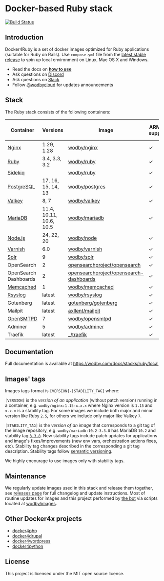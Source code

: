 # Docker-based Ruby stack

[![Build Status](https://github.com/wodby/docker4ruby/workflows/Run%20tests/badge.svg)](https://github.com/wodby/docker4ruby/actions)

## Introduction

Docker4Ruby is a set of docker images optimized for Ruby applications (suitable for Ruby on Rails). Use
`compose.yml` file from the [latest stable release](https://github.com/wodby/docker4ruby/releases) to spin up local environment on Linux, Mac OS X and Windows.

* Read the docs on [**how to use**](https://wodby.com/docs/stacks/ruby/local#usage)
* Ask questions on [Discord](http://discord.wodby.com/)
* Ask questions on [Slack](http://slack.wodby.com/)
* Follow [@wodbycloud](https://twitter.com/wodbycloud) for updates announcements

## Stack

The Ruby stack consists of the following containers:

| Container             | Versions                | Image                                     | ARM64 support | Enabled by default |
|-----------------------|-------------------------|-------------------------------------------|---------------|--------------------|
| [Nginx]               | 1.29, 1.28              | [wodby/nginx]                             | ✓             | ✓                  |
| [Ruby]                | 3.4, 3.3, 3.2           | [wodby/ruby]                              | ✓             | ✓                  |
| [Sidekiq]             |                         | [wodby/ruby]                              | ✓             |                    |
| [PostgreSQL]          | 17, 16, 15, 14, 13      | [wodby/postgres]                          | ✓             | ✓                  |
| [Valkey]              | 8, 7                    | [wodby/valkey]                            | ✓             | ✓                  |
| [MariaDB]             | 11.4, 10.11, 10.6, 10.5 | [wodby/mariadb]                           | ✓             |                    |
| [Node.js]             | 24, 22, 20              | [wodby/node]                              | ✓             |                    |
| [Varnish]             | 6.0                     | [wodby/varnish]                           | ✓             |                    |
| [Solr]                | 9                       | [wodby/solr]                              | ✓             |                    |
| OpenSearch            | 2                       | [opensearchproject/opensearch]            | ✓             |                    |
| OpenSearch Dashboards | 2                       | [opensearchproject/opensearch-dashboards] | ✓             |                    |
| [Memcached]           | 1                       | [wodby/memcached]                         | ✓             |                    |
| [Rsyslog]             | latest                  | [wodby/rsyslog]                           | ✓             |                    |
| Gotenberg             | latest                  | [gotenberg/gotenberg]                     | ✓             |                    |
| Mailpit               | latest                  | [axllent/mailpit]                         | ✓             | ✓                  |
| [OpenSMTPD]           | 7                       | [wodby/opensmtpd]                         | ✓             |                    |
| Adminer               | 5                       | [wodby/adminer]                           | ✓             |                    |
| Traefik               | latest                  | [_/traefik]                               | ✓             | ✓                  |

## Documentation

Full documentation is available at https://wodby.com/docs/stacks/ruby/local

## Images' tags

Images tags format is `[VERSION]-[STABILITY_TAG]` where:

`[VERSION]` is the _version of an application_ (without patch version) running in a container, e.g.
`wodby/nginx:1.15-x.x.x` where Nginx version is `1.15` and
`x.x.x` is a stability tag. For some images we include both major and minor version like Ruby
`2.5`, for others we include only major like Valkey `7`.

`[STABILITY_TAG]` is the _version of an image_ that corresponds to a git tag of the image repository, e.g.
`wodby/mariadb:10.2-3.3.8` has MariaDB `10.2` and stability tag [
`3.3.8`](https://github.com/wodby/mariadb/releases/tag/3.3.8). New stability tags include patch updates for applications and image's fixes/improvements (new env vars, orchestration actions fixes, etc). Stability tag changes described in the corresponding a git tag description. Stability tags follow [semantic versioning](https://semver.org/).

We highly encourage to use images only with stability tags.

## Maintenance

We regularly update images used in this stack and release them together, see [releases page](https://github.com/wodby/docker4ruby/releases) for full changelog and update instructions. Most of routine updates for images and this project performed by [the bot](https://github.com/wodbot) via scripts located at [wodby/images](https://github.com/wodby/images).

## Other Docker4x projects

* [docker4php](https://github.com/wodby/docker4php)
* [docker4drupal](https://github.com/wodby/docker4drupal)
* [docker4wordpress](https://github.com/wodby/docker4wordpress)
* [docker4python](https://github.com/wodby/docker4python)

## License

This project is licensed under the MIT open source license.

[MariaDB]: https://wodby.com/docs/stacks/ruby/containers#mariadb

[Memcached]: https://wodby.com/docs/stacks/ruby/containers#memcached

[Nginx]: https://wodby.com/docs/stacks/ruby/containers#nginx

[Node.js]: https://wodby.com/docs/stacks/ruby/containers#node

[OpenSMTPD]: https://wodby.com/docs/stacks/ruby/containers#opensmtpd

[PostgreSQL]: https://wodby.com/docs/stacks/ruby/containers#postgres

[Rsyslog]: https://wodby.com/docs/stacks/ruby/containers#rsyslog

[Ruby]: https://wodby.com/docs/stacks/ruby/containers#ruby

[Sidekiq]: https://wodby.com/docs/stacks/ruby/containers#sidekiq

[Solr]: https://wodby.com/docs/stacks/solr

[Valkey]: https://wodby.com/docs/stacks/ruby/containers#valkey

[Varnish]: https://wodby.com/docs/stacks/ruby/containers#varnish

[_/traefik]: https://hub.docker.com/_/traefik

[gotenberg/gotenberg]: https://hub.docker.com/r/gotenberg/gotenberg

[blackfire/blackfire]: https://hub.docker.com/r/blackfire/blackfire

[axllent/mailpit]: https://hub.docker.com/r/axllent/mailpit

[wodby/adminer]: https://hub.docker.com/r/wodby/adminer

[wodby/mariadb]: https://github.com/wodby/mariadb

[wodby/memcached]: https://github.com/wodby/memcached

[wodby/nginx]: https://github.com/wodby/nginx

[wodby/node]: https://github.com/wodby/node

[wodby/opensmtpd]: https://github.com/wodby/opensmtpd

[wodby/postgres]: https://github.com/wodby/postgres

[wodby/rsyslog]: https://hub.docker.com/r/wodby/rsyslog

[wodby/ruby]: https://github.com/wodby/ruby

[wodby/solr]: https://github.com/wodby/solr

[wodby/valkey]: https://github.com/wodby/valkey

[wodby/varnish]: https://github.com/wodby/varnish

[opensearchproject/opensearch]: https://hub.docker.com/r/opensearchproject/opensearch

[opensearchproject/opensearch-dashboards]: https://hub.docker.com/r/opensearchproject/opensearch-dashboards
